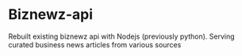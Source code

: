 
# Biznewz-api
Rebuilt existing biznewz api with Nodejs (previously python). Serving curated business news articles from various sources
